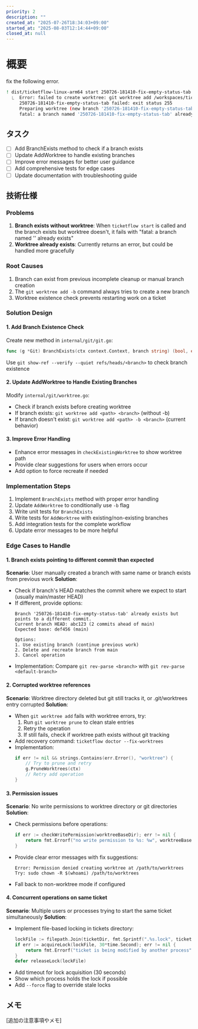 ```yaml
---
priority: 2
description: ""
created_at: "2025-07-26T18:34:03+09:00"
started_at: "2025-08-03T12:14:44+09:00"
closed_at: null
---
```


# 概要

fix the following error.

```sh
! dist/ticketflow-linux-arm64 start 250726-181410-fix-empty-status-tab
  ⎿  Error: failed to create worktree: git worktree add /workspaces/ticketflow/.worktrees/250726-181410-fix-empty-status-tab -b
     250726-181410-fix-empty-status-tab failed: exit status 255
     Preparing worktree (new branch '250726-181410-fix-empty-status-tab')
     fatal: a branch named '250726-181410-fix-empty-status-tab' already exists
```

## タスク
- [ ] Add BranchExists method to check if a branch exists
- [ ] Update AddWorktree to handle existing branches
- [ ] Improve error messages for better user guidance
- [ ] Add comprehensive tests for edge cases
- [ ] Update documentation with troubleshooting guide

## 技術仕様

### Problems
1. **Branch exists without worktree**: When `ticketflow start` is called and the branch exists but worktree doesn't, it fails with "fatal: a branch named '<branch>' already exists"
2. **Worktree already exists**: Currently returns an error, but could be handled more gracefully

### Root Causes
1. Branch can exist from previous incomplete cleanup or manual branch creation
2. The `git worktree add -b` command always tries to create a new branch
3. Worktree existence check prevents restarting work on a ticket

### Solution Design

#### 1. Add Branch Existence Check
Create new method in `internal/git/git.go`:
```go
func (g *Git) BranchExists(ctx context.Context, branch string) (bool, error)
```
Use `git show-ref --verify --quiet refs/heads/<branch>` to check branch existence

#### 2. Update AddWorktree to Handle Existing Branches
Modify `internal/git/worktree.go`:
- Check if branch exists before creating worktree
- If branch exists: `git worktree add <path> <branch>` (without -b)
- If branch doesn't exist: `git worktree add <path> -b <branch>` (current behavior)

#### 3. Improve Error Handling
- Enhance error messages in `checkExistingWorktree` to show worktree path
- Provide clear suggestions for users when errors occur
- Add option to force recreate if needed

### Implementation Steps
1. Implement `BranchExists` method with proper error handling
2. Update `AddWorktree` to conditionally use `-b` flag
3. Write unit tests for `BranchExists`
4. Write tests for `AddWorktree` with existing/non-existing branches
5. Add integration tests for the complete workflow
6. Update error messages to be more helpful

### Edge Cases to Handle

#### 1. Branch exists pointing to different commit than expected
**Scenario**: User manually created a branch with same name or branch exists from previous work
**Solution**:
- Check if branch's HEAD matches the commit where we expect to start (usually main/master HEAD)
- If different, provide options:
  ```
  Branch '250726-181410-fix-empty-status-tab' already exists but points to a different commit.
  Current branch HEAD: abc123 (2 commits ahead of main)
  Expected base: def456 (main)
  
  Options:
  1. Use existing branch (continue previous work)
  2. Delete and recreate branch from main
  3. Cancel operation
  ```
- Implementation: Compare `git rev-parse <branch>` with `git rev-parse <default-branch>`

#### 2. Corrupted worktree references
**Scenario**: Worktree directory deleted but git still tracks it, or .git/worktrees entry corrupted
**Solution**:
- When `git worktree add` fails with worktree errors, try:
  1. Run `git worktree prune` to clean stale entries
  2. Retry the operation
  3. If still fails, check if worktree path exists without git tracking
- Add recovery command: `ticketflow doctor --fix-worktrees`
- Implementation:
  ```go
  if err != nil && strings.Contains(err.Error(), "worktree") {
      // Try to prune and retry
      g.PruneWorktrees(ctx)
      // Retry add operation
  }
  ```

#### 3. Permission issues
**Scenario**: No write permissions to worktree directory or git directories
**Solution**:
- Check permissions before operations:
  ```go
  if err := checkWritePermission(worktreeBaseDir); err != nil {
      return fmt.Errorf("no write permission to %s: %w", worktreeBaseDir, err)
  }
  ```
- Provide clear error messages with fix suggestions:
  ```
  Error: Permission denied creating worktree at /path/to/worktrees
  Try: sudo chown -R $(whoami) /path/to/worktrees
  ```
- Fall back to non-worktree mode if configured

#### 4. Concurrent operations on same ticket
**Scenario**: Multiple users or processes trying to start the same ticket simultaneously
**Solution**:
- Implement file-based locking in tickets directory:
  ```go
  lockFile := filepath.Join(ticketDir, fmt.Sprintf(".%s.lock", ticketID))
  if err := acquireLock(lockFile, 30*time.Second); err != nil {
      return fmt.Errorf("ticket is being modified by another process")
  }
  defer releaseLock(lockFile)
  ```
- Add timeout for lock acquisition (30 seconds)
- Show which process holds the lock if possible
- Add `--force` flag to override stale locks

## メモ

[追加の注意事項やメモ]
